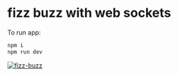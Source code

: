 # fizz buzz with web sockets

To run app:

```bash
npm i
npm run dev
```
<a href="https://ibb.co/BzVyHgK"><img src="https://i.ibb.co/j6vy9LZ/fizz-buzz.png" alt="fizz-buzz" border="0"></a>

